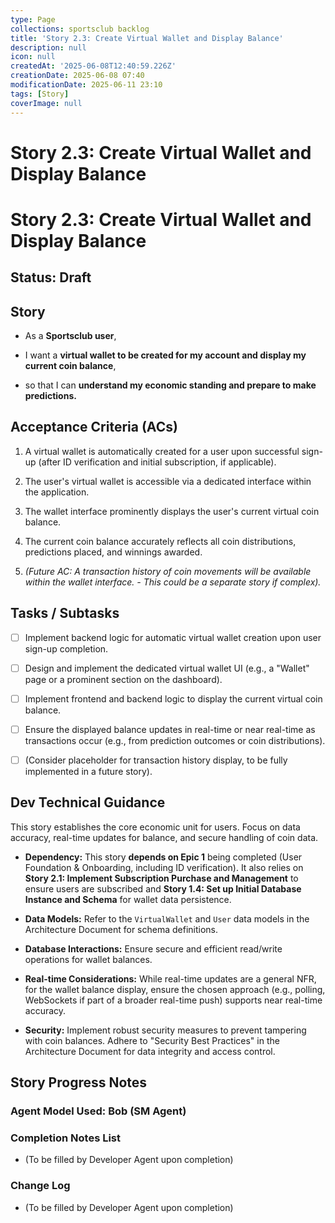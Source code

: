 ```yaml
---
type: Page
collections: sportsclub backlog
title: 'Story 2.3: Create Virtual Wallet and Display Balance'
description: null
icon: null
createdAt: '2025-06-08T12:40:59.226Z'
creationDate: 2025-06-08 07:40
modificationDate: 2025-06-11 23:10
tags: [Story]
coverImage: null
---
```


# Story 2.3: Create Virtual Wallet and Display Balance

# Story 2.3: Create Virtual Wallet and Display Balance

## Status: Draft

## Story

- As a **Sportsclub user**,

- I want a **virtual wallet to be created for my account and display my current coin balance**,

- so that I can **understand my economic standing and prepare to make predictions.**

## Acceptance Criteria (ACs)

1. A virtual wallet is automatically created for a user upon successful sign-up (after ID verification and initial subscription, if applicable).

2. The user's virtual wallet is accessible via a dedicated interface within the application.

3. The wallet interface prominently displays the user's current virtual coin balance.

4. The current coin balance accurately reflects all coin distributions, predictions placed, and winnings awarded.

5. *(Future AC: A transaction history of coin movements will be available within the wallet interface. - This could be a separate story if complex).*

## Tasks / Subtasks

- [ ] Implement backend logic for automatic virtual wallet creation upon user sign-up completion.

- [ ] Design and implement the dedicated virtual wallet UI (e.g., a "Wallet" page or a prominent section on the dashboard).

- [ ] Implement frontend and backend logic to display the current virtual coin balance.

- [ ] Ensure the displayed balance updates in real-time or near real-time as transactions occur (e.g., from prediction outcomes or coin distributions).

- [ ] (Consider placeholder for transaction history display, to be fully implemented in a future story).

## Dev Technical Guidance

This story establishes the core economic unit for users. Focus on data accuracy, real-time updates for balance, and secure handling of coin data.

- **Dependency:** This story **depends on Epic 1** being completed (User Foundation & Onboarding, including ID verification). It also relies on **Story 2.1: Implement Subscription Purchase and Management** to ensure users are subscribed and **Story 1.4: Set up Initial Database Instance and Schema** for wallet data persistence.

- **Data Models:** Refer to the `VirtualWallet` and `User` data models in the Architecture Document for schema definitions.

- **Database Interactions:** Ensure secure and efficient read/write operations for wallet balances.

- **Real-time Considerations:** While real-time updates are a general NFR, for the wallet balance display, ensure the chosen approach (e.g., polling, WebSockets if part of a broader real-time push) supports near real-time accuracy.

- **Security:** Implement robust security measures to prevent tampering with coin balances. Adhere to "Security Best Practices" in the Architecture Document for data integrity and access control.

## Story Progress Notes

### Agent Model Used: Bob (SM Agent)

### Completion Notes List

- (To be filled by Developer Agent upon completion)

### Change Log

- (To be filled by Developer Agent upon completion)

